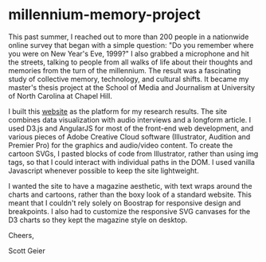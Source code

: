 # millennium-memory-project

This past summer, I reached out to more than 200 people in a nationwide online survey that began with a simple question: "Do you remember where you were on New Year's Eve, 1999?" I also grabbed a microphone and hit the streets, talking to people from all walks of life about their thoughts and memories from the turn of the millennium. The result was a fascinating study of collective memory, technology, and cultural shifts. It became my master's thesis project at the School of Media and Journalism at University of North Carolina at Chapel Hill.

I built this <a href="http://www.millenniummemory.com" target="_blank">website</a> as the platform for my research results. The site combines data visualization with audio interviews and a longform article. I used D3.js and AngularJS for most of the front-end web development, and various pieces of Adobe Creative Cloud software (Illustrator, Audition and Premier Pro) for the graphics and audio/video content. To create the cartoon SVGs, I pasted blocks of code from Illustrator, rather than using img tags, so that I could interact with individual paths in the DOM. I used vanilla Javascript whenever possible to keep the site lightweight.

I wanted the site to have a magazine aesthetic, with text wraps around the charts and cartoons, rather than the boxy look of a standard website. This meant that I couldn't rely solely on Boostrap for responsive design and breakpoints. I also had to customize the responsive SVG canvases for the D3 charts so they kept the magazine style on desktop.


Cheers,

Scott Geier